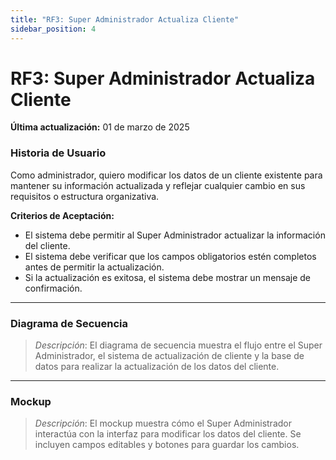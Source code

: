 ```yaml
---
title: "RF3: Super Administrador Actualiza Cliente"  
sidebar_position: 4
---
```


# RF3: Super Administrador Actualiza Cliente

**Última actualización:** 01 de marzo de 2025

### Historia de Usuario

Como administrador, quiero modificar los datos de un cliente existente para mantener su información actualizada y reflejar cualquier cambio en sus requisitos o estructura organizativa.

  **Criterios de Aceptación:**
  - El sistema debe permitir al Super Administrador actualizar la información del cliente.
  - El sistema debe verificar que los campos obligatorios estén completos antes de permitir la actualización.
  - Si la actualización es exitosa, el sistema debe mostrar un mensaje de confirmación.

---

### Diagrama de Secuencia

> *Descripción*: El diagrama de secuencia muestra el flujo entre el Super Administrador, el sistema de actualización de cliente y la base de datos para realizar la actualización de los datos del cliente.

---

### Mockup

> *Descripción*: El mockup muestra cómo el Super Administrador interactúa con la interfaz para modificar los datos del cliente. Se incluyen campos editables y botones para guardar los cambios.
